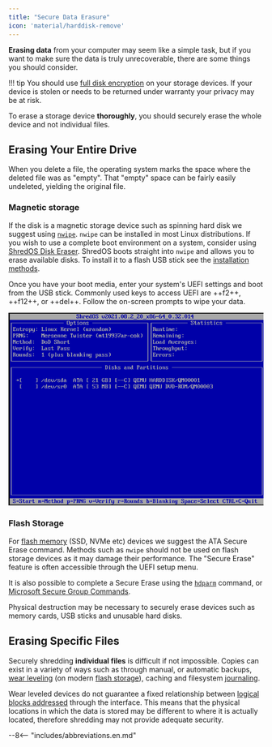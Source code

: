 ```yaml
---
title: "Secure Data Erasure"
icon: 'material/harddisk-remove'
---
```

**Erasing data** from your computer may seem like a simple task, but if you want to make sure the data is truly unrecoverable, there are some things you should consider.

!!! tip
    You should use [full disk encryption](../encryption.md#os-full-disk-encryption) on your storage devices. If your device is stolen or needs to be returned under warranty your privacy may be at risk.

To erase a storage device **thoroughly**, you should securely erase the whole device and not individual files.

## Erasing Your Entire Drive

When you delete a file, the operating system marks the space where the deleted file was as "empty". That "empty" space can be fairly easily undeleted, yielding the original file.


### Magnetic storage

If the disk is a magnetic storage device such as spinning hard disk we suggest using [`nwipe`](https://en.wikipedia.org/wiki/Nwipe). `nwipe` can be installed in most Linux distributions. If you wish to use a complete boot environment on a system, consider using [ShredOS Disk Eraser](https://github.com/PartialVolume/shredos.x86_64). ShredOS boots straight into `nwipe` and allows you to erase available disks. To install it to a flash USB stick see the [installation methods](https://github.com/PartialVolume/shredos.x86_64/blob/master/README.md#obtaining-and-writing-shredos-to-a-usb-flash-drive-the-easy-way-).

Once you have your boot media, enter your system's UEFI settings and boot from the USB stick. Commonly used keys to access UEFI are ++f2++, ++f12++, or ++del++. Follow the on-screen prompts to wipe your data.

![ShredOS](../assets/img/erasing-data/shredos.png)

### Flash Storage

For [flash memory](https://en.wikipedia.org/wiki/Flash_memory) (SSD, NVMe etc) devices we suggest the ATA Secure Erase command. Methods such as `nwipe` should not be used on flash storage devices as it may damage their performance. The "Secure Erase" feature is often accessible through the UEFI setup menu.

It is also possible to complete a Secure Erase using the [`hdparm`](https://ata.wiki.kernel.org/index.php/ATA_Secure_Erase) command, or [Microsoft Secure Group Commands](https://docs.microsoft.com/en-us/windows-hardware/drivers/storage/security-group-commands).

Physical destruction may be necessary to securely erase devices such as memory cards, USB sticks and unusable hard disks.

## Erasing Specific Files

Securely shredding **individual files** is difficult if not impossible. Copies can exist in a variety of ways such as through manual, or automatic backups, [wear leveling](https://en.wikipedia.org/wiki/Wear_leveling) (on modern [flash storage](https://en.wikipedia.org/wiki/Solid-state_drive)), caching and filesystem [journaling](https://en.wikipedia.org/wiki/Journaling_file_system).

Wear leveled devices do not guarantee a fixed relationship between [logical blocks addressed](https://en.wikipedia.org/wiki/Logical_block_addressing) through the interface. This means that the physical locations in which the data is stored may be different to where it is actually located, therefore shredding may not provide adequate security.

--8<-- "includes/abbreviations.en.md"
